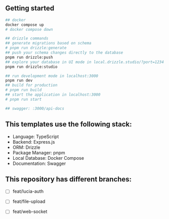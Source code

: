 ## Getting started
```bash
## docker
docker compose up
# docker compose down

## drizzle commands
## generate migrations based on schema
# pnpm run drizzle:generate
## push your schema changes directly to the database
pnpm run drizzle:push
## explore your database in UI mode in local.drizzle.studio/?port=1234
pnpm run drizzle:studio

## run development mode in localhost:3000
pnpm run dev
## build for production
# pnpm run build
## start the application in localhost:3000
# pnpm run start

## swagger: :3000/api-docs
```

## This templates use the following stack:
  - Language: TypeScript
  - Backend: Express.js
  - ORM: Drizzle
  - Package Manager: pnpm
  - Local Database: Docker Compose
  - Documentation: Swagger

## This repository has different branches:
  - [ ] feat/lucia-auth
  - [ ] feat/file-upload
  - [ ] feat/web-socket

